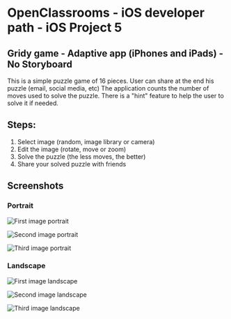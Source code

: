 #  OpenClassrooms - iOS developer path - iOS Project 5
## Gridy game - Adaptive app (iPhones and iPads) - No Storyboard

This is a simple puzzle game of 16 pieces. User can share at the end his puzzle (email, social media, etc)
The application counts the number of moves used to solve the puzzle.
There is a "hint" feature to help the user to solve it if needed.

## Steps:
1. Select image (random, image library or camera)
2. Edit the image (rotate, move or zoom)
3. Solve the puzzle (the less moves, the better)
4. Share your solved puzzle with friends


## Screenshots
### Portrait

![First image portrait](https://github.com/supensa/oc_ios_project5/Images/Portrait1.png)

![Second image portrait](https://github.com/supensa/oc_ios_project5/Images/Portrait2.png)

![Third image portrait](https://github.com/supensa/oc_ios_project5/Images/Portrait3.png)

### Landscape

![First image landscape](https://github.com/supensa/oc_ios_project5/Images/Landscape1.png)

![Second image landscape](https://github.com/supensa/oc_ios_project5/Images/Landscape2.png)

![Third image landscape](https://github.com/supensa/oc_ios_project5/Images/Landscape3.png)

